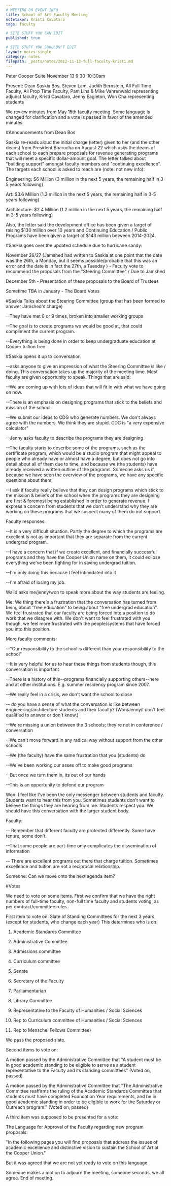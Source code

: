 ```yaml
---
# MEETING OR EVENT INFO
title: School of Art Faculty Meeting
notetaker: Kristi Cavataro
tags: faculty

# SITE STUFF YOU CAN EDIT
published: true

# SITE STUFF YOU SHOULDN'T EDIT
layout: notes-single
category: notes
filepath: _posts/notes/2012-11-13-full-faculty-kristi.md
---
```


Peter Cooper Suite
November 13 9:30-10:30am

Present: Dean Saskia Bos, Steven Lam, Judith Bernstein, All Full Time Faculty, All Prop Time Faculty, Pam Lins & Mike Vahrenwald representing adjunct faculty, Kristi Cavataro, Jenny Eagleton, Won Cha representing students


We review minutes from May 15th faculty meeting. Some language is changed for clarification and a vote is passed in favor of the amended minutes.


#Announcements from Dean Bos


Saskia re-reads aloud the initial charge (letter) given to her (and the other deans) from President Bharucha on August 22 which asks the deans of each school to each prepare proposals for revenue generating programs that will meet a specific dollar-amount goal. The letter talked about "building support" amongst faculty members and "continuing excellence". The targets each school is asked to reach are (note: not new info):


Engineering: $6 Million (3 million in the next 5 years, the remaining half in 3-5 years following)

Art: $3.6 Million (1.3 million in the next 5 years, the remaining half in 3-5 years following)

Architecture: $2.4 Million (1.2 million in the next 5 years, the remaining half in 3-5 years following)


Also, the letter said the development office has been given a target of raising $130 million over 10 years and Continuing Education / Public Programs have been given a target of $143 million between 2014-2024. 



#Saskia goes over the updated schedule due to hurricane sandy:


November 26/27 (Jamshed had written to Saskia at one point that the date was the 26th, a Monday, but it seems possible/probable that this was an error and the date is in fact the 27th, a Tuesday ) - Faculty vote to recommend the proposals from the "Steering Committee" / Due to Jamshed


December 5th - Presentation of these proposals to the Board of Trustees


Sometime TBA in January - The Board Votes


#Saskia Talks about the Steering Committee (group that has been formed to answer Jamshed's charge)

--They have met 8 or 9 times, broken into smaller working groups

--The goal is to create programs we would be good at, that could compliment the current program.

--Everything is being done in order to keep undergraduate education at Cooper tuition free


#Saskia opens it up to conversation

--asks anyone to give an impression of what the Steering Committee is like / doing. This conversation takes up the majority of the meeting time. Most faculty are given opportunity to speak. Things that are said:


--We are coming up with lots of ideas that will fit in with what we have going on now.

--There is an emphasis on designing programs that stick to the beliefs and mission of the school.

--We submit our ideas to CDG who generate numbers. We don't always agree with the numbers. We think they are stupid. CDG is "a very expensive calculator"


--Jenny asks faculty to describe the programs they are designing.

--The faculty starts to describe some of the programs, such as the certificate program, which would be a studio program that might appeal to people who already have or almost have a degree, but does not go into detail about all of them due to time, and because we (the students) have already received a written outline of the programs. Someone asks us if, because we have seen the overview of the programs, we have any specific questions about them.


--I ask if faculty really believe that they can design programs which stick to the mission & beliefs of the school when the programs they are designing are first & foremost being established in order to generate revenue. I express a concern from students that we don't understand why they are working on these programs that we suspect many of them do not support.

Faculty responses:

--It is a very difficult situation. Partly the degree to which the programs are excellent is not as important that they are separate from the current undergrad program. 

--I have a concern that if we create excellent, and financially successful programs and they have the Cooper Union name on them, it could eclipse everything we've been fighting for in saving undergrad tuition.

--I'm only doing this because I feel intimidated into it

--I'm afraid of losing my job.


Walid asks me/jenny/won to speak more about the way students are feeling.

Me: We thing there's a frustration that the conversation has turned from being about "free education" to being about "free undergrad education". We feel frustrated that our faculty are being forced into a position to do work that we disagree with. We don't want to feel frustrated with you though, we feel more frustrated with the people/systems that have forced you into this position.


More faculty comments:


--"Our responsibility to the school is different than your responsibility to the school"

--It is very helpful for us to hear these things from students though, this conversation is important

--There is a history of this--programs financially supporting others--here and at other institutions. E.g. summer residency program since 2007. 

--We really feel in a crisis, we don't want the school to close

-- do you have a sense of what the conversation is like between engineering/architecture students and their faculty? (Won/Jenny/I don't feel qualified to answer or don't know.)

--We're missing a union between the 3 schools; they're not in conference / conversation

--We can't move forward in any radical way without support from the other schools

--We (the faculty) have the same frustration that you (students) do

--We've been working our asses off to make good programs

--But once we turn them in, its out of our hands

--This is an opportunity to defend our program


Won: I feel like I've been the only messenger between students and faculty. Students want to hear this from you. Sometimes students don't want to believe the things they are hearing from me. Students respect you. We should have this conversation with the larger student body.


Faculty:

-- Remember that different faculty are protected differently. Some have tenure, some don't.

--That some people are part-time only complicates the dissemination of information

-- There are excellent programs out there that charge tuition. Sometimes excellence and tuition are not a reciprocal relationship.


Someone: Can we move onto the next agenda item?


#Votes

We need to vote on some items. First we confirm that we have the right numbers of full-time faculty, non-full time faculty and students voting, as per contract/committee rules. 


First item to vote on: Slate of Standing Committees for the next 3 years (except for students, who change each year) This determines who is on:

1) Academic Standards Committee 

2) Administrative Committee 

3) Admissions committee

4) Curriculum committee 

5) Senate

6) Secretary of the Faculty

7) Parliamentarian

8) Library Committee

9) Representative to the Faculty of Humanities / Social Sciences

10) Rep to Curriculum committee of Humanities / Social Sciences

11) Rep to Menschel Fellows Committee)

We pass the proposed slate. 


Second items to vote on:


A motion passed by the Administrative Committee that "A student must be in good academic standing to be eligible to serve as a student representative to the Faculty and its standing committees" (Voted on, passed)


A motion passed by the Administrative Committee that "The Administrative Committee reaffirms the ruling of the Academic Standards Committee that students must have completed Foundation Year requirements, and be in good academic standing in order to be eligible to work for the Saturday or Outreach program." (Voted on, passed)


A third item was supposed to be presented for a vote:

The Language for Approval of the Faculty regarding new program proposals:


"In the following pages you will find proposals that address the issues of academic excellence and distinctive vision to sustain the School of Art at the Cooper Union."


But it was agreed that we are not yet ready to vote on this language. 




Someone makes a motion to adjourn the meeting, someone seconds, we all agree. End of meeting.





